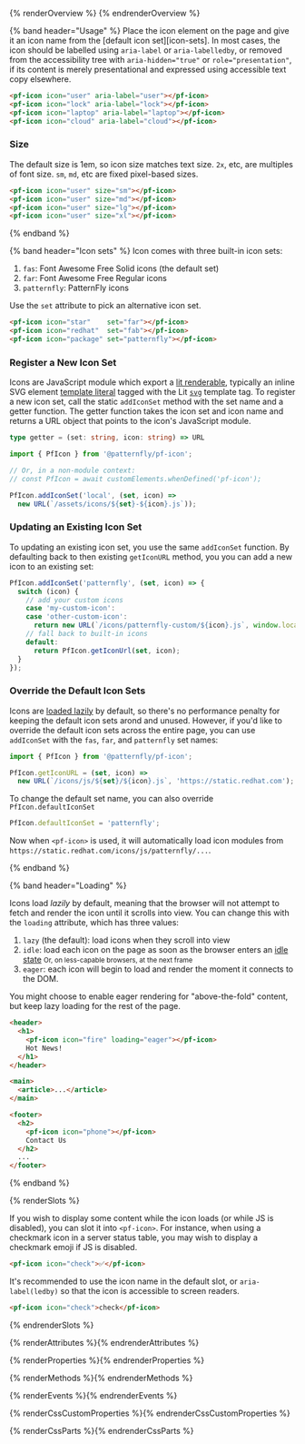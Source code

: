 <style>
  main.basic pf-icon[circled] {
    margin-right: 8px;
    margin-bottom: 8px;
  }
</style>

{% renderOverview %}
  <pf-icon icon="user" size="xl"></pf-icon>
  <pf-icon icon="lock" size="xl"></pf-icon>
  <pf-icon icon="laptop" size="xl"></pf-icon>
  <pf-icon icon="cloud" size="xl"></pf-icon>
{% endrenderOverview %}

{% band header="Usage" %}
  Place the icon element on the page and give it an icon name from the [default
  icon set][icon-sets]. In most cases, the icon should be labelled using
  `aria-label` or `aria-labelledby`, or removed from the accessibility tree
  with `aria-hidden="true"` or `role="presentation"`, if its content is merely
  presentational and expressed using accessible text copy elsewhere.

  <pf-icon icon="user" aria-label="user"></pf-icon>
  <pf-icon icon="lock" aria-label="lock"></pf-icon>
  <pf-icon icon="laptop" aria-label="laptop"></pf-icon>
  <pf-icon icon="cloud" aria-label="cloud"></pf-icon>
  ```html
  <pf-icon icon="user" aria-label="user"></pf-icon>
  <pf-icon icon="lock" aria-label="lock"></pf-icon>
  <pf-icon icon="laptop" aria-label="laptop"></pf-icon>
  <pf-icon icon="cloud" aria-label="cloud"></pf-icon>
  ```

  ### Size
  The default size is 1em, so icon size matches text size.  `2x`, etc, are
  multiples of font size.  `sm`, `md`, etc are fixed pixel-based sizes.

  <pf-icon icon="user" size="sm"></pf-icon>
  <pf-icon icon="user" size="md"></pf-icon>
  <pf-icon icon="user" size="lg"></pf-icon>
  <pf-icon icon="user" size="xl"></pf-icon>

  ```html
  <pf-icon icon="user" size="sm"></pf-icon>
  <pf-icon icon="user" size="md"></pf-icon>
  <pf-icon icon="user" size="lg"></pf-icon>
  <pf-icon icon="user" size="xl"></pf-icon>
  ```
{% endband %}

{% band header="Icon sets" %}
Icon comes with three built-in icon sets:

1. `fas`: Font Awesome Free Solid icons (the default set)
1. `far`: Font Awesome Free Regular icons
1. `patternfly`: PatternFly icons

Use the `set` attribute to pick an alternative icon set.
```html
<pf-icon icon="star"    set="far"></pf-icon>
<pf-icon icon="redhat"  set="fab"></pf-icon>
<pf-icon icon="package" set="patternfly"></pf-icon>
```

### Register a New Icon Set

Icons are JavaScript module which export a [lit renderable][renderable],
typically an inline SVG element [template literal][template-literals] tagged
with the Lit [`svg`][svg-tag] template tag. To register a new icon set, call
the static `addIconSet` method with the set name and a getter function. The
getter function takes the icon set and icon name and returns a URL object that
points to the icon's JavaScript module.

```ts
type getter = (set: string, icon: string) => URL
```

```javascript
import { PfIcon } from '@patternfly/pf-icon';

// Or, in a non-module context:
// const PfIcon = await customElements.whenDefined('pf-icon');

PfIcon.addIconSet('local', (set, icon) =>
  new URL(`/assets/icons/${set}-${icon}.js`));
```

### Updating an Existing Icon Set

To updating an existing icon set, you use the same `addIconSet` function. By
defaulting back to then existing `getIconURL` method, you  you can add a new
icon to an existing set:

```js
PfIcon.addIconSet('patternfly', (set, icon) => {
  switch (icon) {
    // add your custom icons
    case 'my-custom-icon':
    case 'other-custom-icon':
      return new URL(`/icons/patternfly-custom/${icon}.js`, window.location.href);
    // fall back to built-in icons
    default:
      return PfIcon.getIconUrl(set, icon);
  }
});
```

### Override the Default Icon Sets

Icons are [loaded lazily](#loading) by default, so there's no performance
penalty for keeping the default icon sets arond and unused. However, if you'd
like to override the default icon sets across the entire page, you can use
`addIconSet` with the `fas`, `far`, and `patternfly` set names:

```js
import { PfIcon } from '@patternfly/pf-icon';

PfIcon.getIconURL = (set, icon) =>
  new URL(`/icons/js/${set}/${icon}.js`, 'https://static.redhat.com');
```

To change the default set name, you can also override `PfIcon.defaultIconSet`

```js
PfIcon.defaultIconSet = 'patternfly';
```

Now when `<pf-icon>` is used, it will automatically load icon modules from
`https://static.redhat.com/icons/js/patternfly/...`.

{% endband %}

{% band header="Loading" %}

Icons load _lazily_ by default, meaning that the browser will not attempt to
fetch and render the icon until it scrolls into view. You can change this with
the `loading` attribute, which has three values:

1. `lazy` (the default): load icons when they scroll into view
2. `idle`: load each icon on the page as soon as the browser enters an [idle
   state][ric] <small>Or, on less-capable browsers, at the next frame</small>
3. `eager`: each icon will begin to load and render the moment it connects to
   the DOM.

You might choose to enable eager rendering for "above-the-fold" content, but
keep lazy loading for the rest of the page.

```html
<header>
  <h1>
    <pf-icon icon="fire" loading="eager"></pf-icon>
    Hot News!
  </h1>
</header>

<main>
  <article>...</article>
</main>

<footer>
  <h2>
    <pf-icon icon="phone"></pf-icon>
    Contact Us
  </h2>
  ...
</footer>
```
{% endband %}

{% renderSlots %}

If you wish to display some content while the icon loads (or while JS is
disabled), you can slot it into `<pf-icon>`. For instance, when using a
checkmark icon in a server status table, you may wish to display a checkmark
emoji if JS is disabled.

```html
<pf-icon icon="check">✅</pf-icon>
```

It's recommended to use the icon name in the default slot, or
`aria-label(ledby)` so that the icon is accessible to screen readers.

```html
<pf-icon icon="check">check</pf-icon>
```
{% endrenderSlots %}

{% renderAttributes %}{% endrenderAttributes %}

{% renderProperties %}{% endrenderProperties %}

{% renderMethods %}{% endrenderMethods %}

{% renderEvents %}{% endrenderEvents %}

{% renderCssCustomProperties %}{% endrenderCssCustomProperties %}

{% renderCssParts %}{% endrenderCssParts %}

[renderable]: https://lit.dev/docs/components/rendering/
[template-literals]: https://developer.mozilla.org/en-US/docs/Web/JavaScript/Reference/Template_literals
[svg-tag]: https://lit.dev/docs/api/templates/#svg
[ric]: https://developer.mozilla.org/en-US/docs/Web/API/Window/requestIdleCallback
